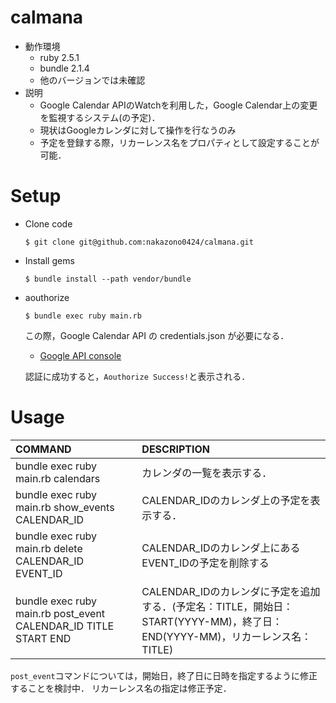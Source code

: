 # calmana
+ 動作環境
  + ruby 2.5.1
  + bundle 2.1.4
  + 他のバージョンでは未確認
+ 説明
  + Google Calendar APIのWatchを利用した，Google Calendar上の変更を監視するシステム(の予定)．
  + 現状はGoogleカレンダに対して操作を行なうのみ
  + 予定を登録する際，リカーレンス名をプロパティとして設定することが可能．
  
# Setup
+ Clone code
  ```
  $ git clone git@github.com:nakazono0424/calmana.git
  ```

+ Install gems
  ```
  $ bundle install --path vendor/bundle
  ```
  
+ aouthorize
  ```
  $ bundle exec ruby main.rb
  ```
  この際，Google Calendar API の credentials.json が必要になる．
  + [Google API console](https://console.developers.google.com)
  
  認証に成功すると，`Aouthorize Success!`と表示される．
  
# Usage
|COMMAND| DESCRIPTION |
|:-|:-|
|bundle exec ruby main.rb calendars|カレンダの一覧を表示する．|
|bundle exec ruby main.rb show_events CALENDAR_ID    |CALENDAR_IDのカレンダ上の予定を表示する．|
|bundle exec ruby main.rb delete CALENDAR_ID EVENT_ID|CALENDAR_IDのカレンダ上にあるEVENT_IDの予定を削除する|
|bundle exec ruby main.rb post_event CALENDAR_ID TITLE START END|CALENDAR_IDのカレンダに予定を追加する．(予定名：TITLE，開始日：START(YYYY-MM)，終了日：END(YYYY-MM)，リカーレンス名：TITLE)|

`post_event`コマンドについては，開始日，終了日に日時を指定するように修正することを検討中．
リカーレンス名の指定は修正予定．

